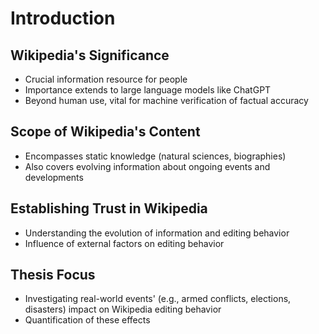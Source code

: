 
# Introduction
## Wikipedia's Significance

- Crucial information resource for people
- Importance extends to large language models like ChatGPT
- Beyond human use, vital for machine verification of factual accuracy

## Scope of Wikipedia's Content

- Encompasses static knowledge (natural sciences, biographies)
- Also covers evolving information about ongoing events and developments

## Establishing Trust in Wikipedia

- Understanding the evolution of information and editing behavior
- Influence of external factors on editing behavior

## Thesis Focus

- Investigating real-world events' (e.g., armed conflicts, elections, disasters) impact on Wikipedia editing behavior
- Quantification of these effects
